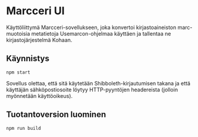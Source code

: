 # Marcceri UI

Käyttöliittymä Marcceri-sovellukseen, joka konvertoi kirjastoaineiston marc-muotoisia metatietoja Usemarcon-ohjelmaa käyttäen ja tallentaa ne kirjastojärjestelmä Kohaan.

## Käynnistys
```npm start```

Sovellus olettaa, että sitä käytetään Shibboleth-kirjautumisen takana ja että käyttäjän sähköpostiosoite löytyy HTTP-pyyntöjen headereista (jolloin myönnetään käyttöoikeus).

## Tuotantoversion luominen
```npm run build```
